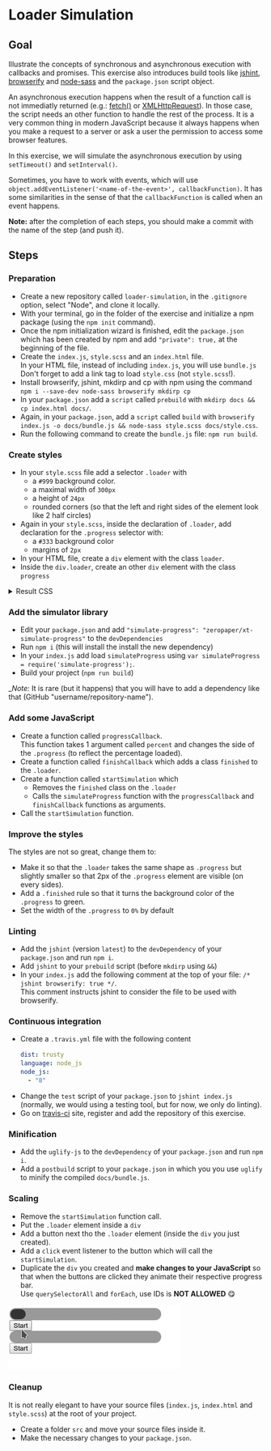 # Loader Simulation

## Goal

Illustrate the concepts of synchronous and asynchronous execution with callbacks and promises.
This exercise also introduces build tools like [jshint](http://jshint.com/), [browserify](http://browserify.org/) and [node-sass](https://github.com/sass/node-sass) and the `package.json` script object.

An asynchronous execution happens when the result of a function call is not immediatly returned (e.g.: [fetch()](http://devdocs.io/dom/windoworworkerglobalscope/fetch) or [XMLHttpRequest](http://devdocs.io/dom/xmlhttprequest)).
In those case, the script needs an other function to handle the rest of the process.
It is a very common thing in modern JavaScript because it always happens when you make a request to a server or ask a user the permission to access some browser features.

In this exercise, we will simulate the asynchronous execution by using `setTimeout()` and `setInterval()`.

Sometimes, you have to work with events, which will use `object.addEventListener('<name-of-the-event>', callbackFunction)`.
It has some similarities in the sense of that the `callbackFunction` is called when an event happens.

__Note:__ after the completion of each steps, you should make a commit with the name of the step (and push it).

## Steps

### Preparation

- Create a new repository called `loader-simulation`, in the `.gitignore` option, select "Node", and clone it locally.
- With your terminal, go in the folder of the exercise and initialize a npm package (using the `npm init` command).
- Once the npm initialization wizard is finished, edit the `package.json` which has been created by npm and add `"private": true,` at the beginning of the file.
- Create the `index.js`, `style.scss` and an `index.html` file.  
  In your HTML file, instead of including `index.js`, you will use `bundle.js`  
  Don't forget to add a link tag to load `style.css` (not `style.scss`!).
- Install browserify, jshint, mkdirp and cp with npm using the command `npm i --save-dev node-sass browserify mkdirp cp`
- In your `package.json` add a `script` called `prebuild` with `mkdirp docs && cp index.html docs/`. 
- Again, in your `package.json`, add a `script` called `build` with `browserify index.js -o docs/bundle.js && node-sass style.scss docs/style.css`.
- Run the following command to create the `bundle.js` file: `npm run build`.

### Create styles

- In your `style.scss` file add a selector `.loader` with
  - a `#999` background color.
  - a maximal width of `300px`
  - a height of `24px`
  - rounded corners (so that the left and right sides of the element look like 2 half circles)
- Again in your `style.scss`, inside the declaration of `.loader`, add declaration for the `.progress` selector with:
  - a `#333` background color
  - margins of `2px`
- In your HTML file, create a `div` element with the class `loader`.
- Inside the `div.loader`, create an other `div` element with the class `progress`

<details>
<summary>Result CSS</summary>

The resulting CSS should look like:

````css
.loader {
  /* loader styles */
}

.loader .progress {
  /* loader progress styles */
}
````

</details>

### Add the simulator library

- Edit your `package.json` and add `"simulate-progress": "zeropaper/xt-simulate-progress"` to the `devDependencies`
- Run `npm i` (this will install the install the new dependency)
- In your `index.js` add load `simulateProgress` using `var simulateProgress = require('simulate-progress');`.
- Build your project (`npm run build`)

__Note:_ It is rare (but it happens) that you will have to add a dependency like that (GitHub "username/repository-name").

### Add some JavaScript

- Create a function called `progressCallback`.  
  This function takes 1 argument called `percent` and changes the side of the `.progress` (to reflect the percentage loaded).
- Create a function called `finishCallback` which adds a class `finished` to the `.loader`.
- Create a function called `startSimulation` which 
  - Removes the `finished` class on the `.loader`
  - Calls the `simulateProgress` function with the `progressCallback` and `finishCallback` functions as arguments.
- Call the `startSimulation` function.

### Improve the styles

The styles are not so great, change them to:

- Make it so that the `.loader` takes the same shape as `.progress` but slightly smaller so that 2px of the `.progress` element are visible (on every sides).
- Add a `.finished` rule so that it turns the background color of the `.progress` to green.
- Set the width of the `.progress` to `0%` by default

### Linting

- Add the `jshint` (version `latest`) to the `devDependency` of your `package.json` and run `npm i`.
- Add `jshint` to your `prebuild` script (before `mkdirp` using `&&`)
- In your `index.js` add the following comment at the top of your file: `/* jshint browserify: true */`.  
  This comment instructs jshint to consider the file to be used with browserify.

### Continuous integration

- Create a `.travis.yml` file with the following content
  ````yaml
  dist: trusty
  language: node_js
  node_js:
    - "8"
  ````
- Change the `test` script of your `package.json` to `jshint index.js` (normally, we would using a testing tool, but for now, we only do linting).
- Go on [travis-ci](https://travis-ci.org/) site, register and add the repository of this exercise.

### Minification

- Add the `uglify-js` to the `devDependency` of your `package.json` and run `npm i`.
- Add a `postbuild` script to your `package.json` in which you you use `uglify` to minify the compiled `docs/bundle.js`.

### Scaling

- Remove the `startSimulation` function call.
- Put the `.loader` element inside a `div`
- Add a button next tho the `.loader` element (inside the `div` you just created).
- Add a `click` event listener to the button which will call the `startSimulation`.
- Duplicate the `div` you created and __make changes to your JavaScript__ so that when the buttons are clicked they animate their respective progress bar.  
  Use `querySelectorAll` and `forEach`, use IDs is __NOT ALLOWED__ 😋
  
![lame GIF](/progress.gif?raw=true "Should look more or less like that")

### Cleanup

It is not really elegant to have your source files (`index.js`, `index.html` and `style.scss`) at the root of your project.

- Create a folder `src` and move your source files inside it.
- Make the necessary changes to your `package.json`.